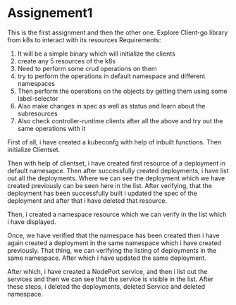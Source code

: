 # Assignement1 

This is the first assignment and then the other one. Explore Client-go library from k8s to interact with its resources
Requirements:
1. It will be a simple binary which will initialize the clients
2. create any 5 resources of the k8s
3. Need to perform some crud operations on them
4. try to perform the operations in default namespace and different namespaces
5. Then perform the operations on the objects by getting them using some label-selector
6. Also make changes in spec as well as status and learn about the subresources
7. Also check controller-runtime clients after all the above and try out the same operations with it



First of all, i have created a kubeconfg with help of inbuilt functions. Then initialize Clientset.

Then with help of clientset, i have created first resource of a deployment in default namesapce. Then after successfully created deployments, i have list out all the deployments. Where we can see the deployment which we have created previously can be seen here in the list. 
After verifying, that the deployment has been successfully built i updated the spec of the deployment and after that i have deleted that resource.


Then, i created a namespace resource which we can verify in the list which i have displayed. 

Once, we have verified that the namespace has been created then i have again created a deployment in the same namespace which i have created previously. 
That thing, we can verifying the listing of deployments in the same namespace. After which i have updated the same deployment. 


After which, i have created a NodePort service, and then i list out the services and then we can see that the service is visible in the list. 
After these steps, i deleted the deployments, deleted Service and deleted namespace. 

